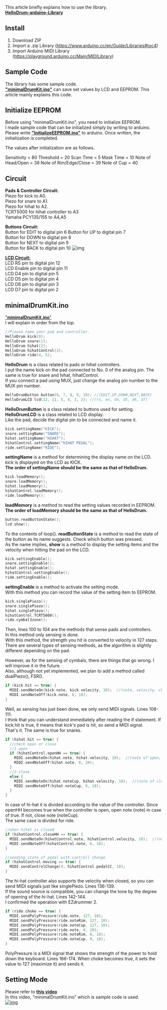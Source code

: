 This article briefly explains how to use the library.  
[**HelloDrum-arduino-Library**](https://github.com/RyoKosaka/HelloDrum-arduino-Library)


## Install

1. Download ZIP
2. Import a .zip Library (<https://www.arduino.cc/en/Guide/Libraries#toc4>)
3. Import Arduino MIDI Library (<https://playground.arduino.cc/Main/MIDILibrary>)

## Sample Code

The library has some sample code.  
[**"minimalDrumKit.ino"**](https://github.com/RyoKosaka/HelloDrum-arduino-Library/blob/master/examples/minimalDrumKit/minimalDrumkit.ino) can save set values by LCD and EEPROM. This article mainly explains this code.  

## Initialize EEPROM

Before using "minimalDrumKit.ino", you need to initialize EEPROM.  
I made sample code that can be initialized simply by writing to arduino. Please write [**"InitializeEEPROM.ino"**](https://github.com/RyoKosaka/HelloDrum-arduino-Library/blob/master/examples/InitializeEEPROM/InitializeEEPROM.ino) to arduino. Once written, the initialization is completed.  

The values after initialization are as follows.

Sensitivity = 80
Threshold = 20
Scan Time = 5
Mask Time = 10
Note of Head/Open = 38
Note of Rim/Edge/Close = 39
Note of Cup = 40

## Circuit

**Pads & Controller Circuit:**  
Piezo for kick to A0.  
Piezo for snare to A1.  
Piezo for hihat to A2.  
TCRT5000 for hihat controller to A3  
Yamaha PCY135/155 to A4,A5  

**Buttons Circuit:**  
Button for EDIT to digital pin 6
Button for UP to digital pin 7  
Button for DOWN to digital pin 8  
Button for NEXT to digital pin 9  
Button for BACK to digital pin 10
![img](https://www.arduino.cc/en/uploads/Tutorial/inputPullupButton.png)

[**LCD Circuit:**](https://www.arduino.cc/en/Tutorial/HelloWorld)  
LCD RS pin to digital pin 12  
LCD Enable pin to digital pin 11  
LCD D4 pin to digital pin 5  
LCD D5 pin to digital pin 4  
LCD D6 pin to digital pin 3  
LCD D7 pin to digital pin 2  

## minimalDrumKit.ino

["**minimalDrumKit.ino**"](https://github.com/RyoKosaka/HelloDrum-arduino-Library/blob/master/examples/minimalDrumKit/minimalDrumkit.ino)  
I will explain in order from the top.  
```cpp
//Please name your pad and controller.
HelloDrum kick(0);
HelloDrum snare(1);
HelloDrum hihat(2);
HelloDrum hihatControl(3);
HelloDrum ride(4, 5);
```  
**HelloDrum** is a class related to pads or hihat controllers.  
I put the name kick on the pad connected to No. 0 of the analog pin. The same is true for snare and hihat, hihatControl.  
If you connect a pad using MUX, just change the analog pin number to the MUX pin number.


  
```cpp
HelloDrumButton button(6, 7, 8, 9, 10); //(EDIT,UP,DOWN,NEXT,BACK)
HelloDrumLCD lcd(12, 11, 5, 4, 3, 2); //(rs, en, d4, d5, d6, d7)
```  
**HelloDrumButton** is a class related to buttons used for setting.  
**HelloDrumLCD** is a class related to LCD display.  
Like the pad, decide the digital pin to be connected and name it.


  
```cpp
kick.settingName("KICK");
snare.settingName("SNARE");
hihat.settingName("HIHAT");
hihatControl.settingName("HIHAT PEDAL");
ride.settingName("RIDE");
```  
**settingName** is a method for determining the display name on the LCD.  
kick is displayed on the LCD as KICK.  
**The order of settingName should be the same as that of HelloDrum.**  


  
```cpp
kick.loadMemory();
snare.loadMemory();
hihat.loadMemory();
hihatControl.loadMemory();
ride.loadMemory();
```  
**loadMemory** is a method to read the setting values recorded in EEPROM.  
**The order of loadMemory should be the same as that of HelloDrum.**  



```cpp
button.readButtonState();
lcd.show();
```  
To the contents of loop().
**readButtonState** is a method to read the state of the button as its name suggests. Check which button was pressed.  
As the name implies, **show** is a method to display the setting items and the velocity when hitting the pad on the LCD.



  
```cpp
kick.settingEnable();
snare.settingEnable();
hihat.settingEnable();
hihatControl.settingEnable();
ride.settingEnable();
```  
**settingEnable** is a method to activate the setting mode.  
With this method you can record the value of the setting item to EEPROM.  


```cpp
kick.singlePiezo();
snare.singlePiezo();
hihat.singlePiezo();
hihatControl.TCRT5000();
ride.cymbal3zone();
```  
Then, lines 100 to 104 are the methods that sense pads and controllers.  
In this method only sensing is done.  
With this method, the strength you hit is converted to velocity in 127 steps.  
There are several types of sensing methods, as the algorithm is slightly different depending on the pad.  

However, as for the sensing of cymbals, there are things that go wrong. I will improve it in the future.  
Also, although not yet implemented, we plan to add a method called dualPiezo(), FSR().  



```cpp
if (kick.hit == true) {
  MIDI.sendNoteOn(kick.note, kick.velocity, 10);  //(note, velocity, channel)
  MIDI.sendNoteOff(kick.note, 0, 10);
}
```  
Well, as sensing has just been done, we only send MIDI signals. Lines 108-111.  
I think that you can understand immediately after reading the if statement. If kick.hit is true, it means that kick's pad is hit, so send a MIDI signal.  
That's it. The same is true for snares.


```cpp
if (hihat.hit == true) {
  //check open or close
  //1.open
  if (hihatControl.openHH == true) {
    MIDI.sendNoteOn(hihat.note, hihat.velocity, 10);  //(note of open, velocity, channel)
    MIDI.sendNoteOff(hihat.note, 0, 10);
  }
  //2.close
  else {
    MIDI.sendNoteOn(hihat.noteCup, hihat.velocity, 10);  //(note of close, velocity, channel)
    MIDI.sendNoteOff(hihat.noteCup, 0, 10);
  }
}
```
In case of hi-hat it is divided according to the value of the controller.
Since openHH becomes true when the controller is open, open note (note) in case of true. If not, close note (noteCup).  
The same case is divided for ride.  

```cpp
//when hihat is closed
if (hihatControl.closeHH == true) {
  MIDI.sendNoteOn(hihatControl.note, hihatControl.velocity, 10);  //(note of pedal, velocity, channel)
  MIDI.sendNoteOff(hihatControl.note, 0, 10);
}

//sending state of pedal with controll change
if (hihatControl.moving == true) {
  MIDI.sendControlChange(4, hihatControl.pedalCC, 10);
}
```  
The hi-hat controller also supports the velocity when closed, so you can send MIDI signals just like singlePiezo. Lines 136-139.  
If the sound source is compatible, you can change the tone by the degree of opening of the hi-hat. Lines 142-144.  
I confirmed the operation with EZdrummer 2. 

```cpp
if (ride.choke == true) {
  MIDI.sendPolyPressure(ride.note, 127, 10);
  MIDI.sendPolyPressure(ride.noteRim, 127, 10);
  MIDI.sendPolyPressure(ride.noteCup, 127, 10);
  MIDI.sendPolyPressure(ride.note, 0, 10);
  MIDI.sendPolyPressure(ride.noteRim, 0, 10);
  MIDI.sendPolyPressure(ride.noteCup, 0, 10);
}
```  
PolyPressure is a MIDI signal that shows the strength of the power to hold down the keyboard. Lines 166-174.
When choke becomes true, it sets the value to 127 (maximize it) and sends it.


## Setting Mode

Please refer to [**this video**](http://www.youtube.com/watch?v=She6CrFEwQw)  
In this video, "minimalDrumKit.ino" which is sample code is used.  
[![img](http://img.youtube.com/vi/She6CrFEwQw/0.jpg)](http://www.youtube.com/watch?v=She6CrFEwQw)
